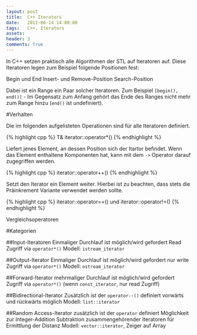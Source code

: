 ```yaml
---
layout: post
title:  C++ Iterators
date:   2011-06-14 14:00:00
tags:   C++, Iterators
assets: 
header: 3
comments: true
---
```


In C++ setzen praktisch alle Algorithmen der STL auf Iteratoren auf. Diese Iteratoren legen zum Beispiel folgende Positionen fest:

Begin und End Insert- und Remove-Position Search-Position

Dabei ist ein Range ein Paar solcher Iteratoren. Zum Beispiel <code>[begin(), end()]</code> - Im Gegensatz zum Anfang gehört das Ende des Ranges nicht mehr zum Range hinzu (<code>end()</code> ist undefiniert).

#Verhalten

Die im folgenden aufgelisteten Operationen sind für alle Iteratoren definiert.

{% highlight cpp %}
T& iterator::operator*() 
{% endhighlight %}

Liefert jenes Element, an dessen Position sich der Itartor befindet. Wenn das Element enthaltene Komponenten hat, kann mit dem <code>-></code> Operator darauf zugegriffen werden.

{% highlight cpp %}
iterator::operator++()
{% endhighlight %}

Setzt den Iterator ein Element weiter. Hierbei ist zu beachten, dass stets die Präinkrement Variante verwendet werden sollte.

{% highlight cpp %}
iterator::operator==() und iterator::operator!=()
{% endhighlight %}

Vergleichsoperatoren

#Kategorien

##Input-Iteratoren
Einmaliger Durchlauf ist möglich/wird gefordert Read Zugriff via <code>operator*()</code> 
Modell: <code>istream_iterator<T></code>

##Output-Iterator
Einmaliger Durchlauf ist möglich/wird gefordert nur write Zugriff via <code>operator*()</code>
Modell: <code>ostream_iterator<T></code>

##Forward-Iterator
mehrmaliger Durchlauf ist möglich/wird gefordert Zugriff via <code>operator*()</code> (wenn <code>const_iterator</code>, nur read Zugriff)

##Bidirectional-Iterator
Zusätzlich ist der <code>operator--()</code> definiert vorwärts und rückwärts möglich 
Modell: <code>list<T>::iterator</code>

##Random Access-Iterator
zusätzlich ist der <code>operator[]()</code> definiert Möglichkeit zur Integer-Addition Subtraktion zusammengehörender Iteratoren für Ermittlung der Distanz 
Modell: <code>vector<T>::iterator</code>, Zeiger auf Array
